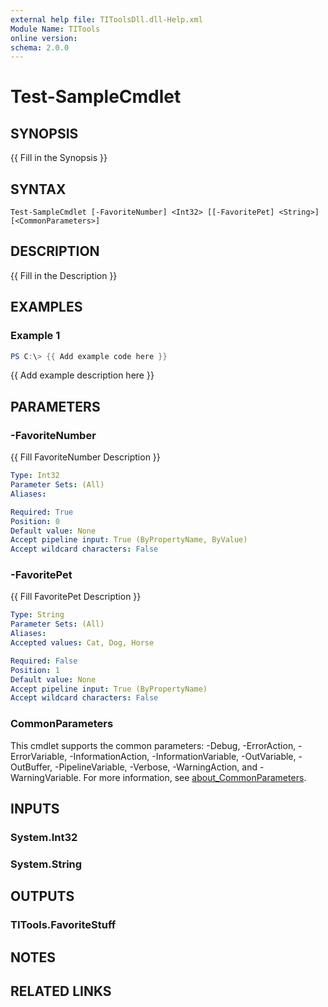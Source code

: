 ```yaml
---
external help file: TIToolsDll.dll-Help.xml
Module Name: TITools
online version:
schema: 2.0.0
---
```


# Test-SampleCmdlet

## SYNOPSIS
{{ Fill in the Synopsis }}

## SYNTAX

```
Test-SampleCmdlet [-FavoriteNumber] <Int32> [[-FavoritePet] <String>] [<CommonParameters>]
```

## DESCRIPTION
{{ Fill in the Description }}

## EXAMPLES

### Example 1
```powershell
PS C:\> {{ Add example code here }}
```

{{ Add example description here }}

## PARAMETERS

### -FavoriteNumber
{{ Fill FavoriteNumber Description }}

```yaml
Type: Int32
Parameter Sets: (All)
Aliases:

Required: True
Position: 0
Default value: None
Accept pipeline input: True (ByPropertyName, ByValue)
Accept wildcard characters: False
```

### -FavoritePet
{{ Fill FavoritePet Description }}

```yaml
Type: String
Parameter Sets: (All)
Aliases:
Accepted values: Cat, Dog, Horse

Required: False
Position: 1
Default value: None
Accept pipeline input: True (ByPropertyName)
Accept wildcard characters: False
```

### CommonParameters
This cmdlet supports the common parameters: -Debug, -ErrorAction, -ErrorVariable, -InformationAction, -InformationVariable, -OutVariable, -OutBuffer, -PipelineVariable, -Verbose, -WarningAction, and -WarningVariable. For more information, see [about_CommonParameters](http://go.microsoft.com/fwlink/?LinkID=113216).

## INPUTS

### System.Int32

### System.String

## OUTPUTS

### TITools.FavoriteStuff

## NOTES

## RELATED LINKS
